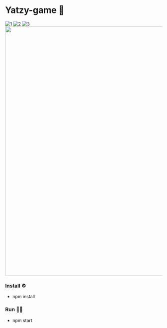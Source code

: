 <h1>Yatzy-game 🎲</h1>

![1](https://user-images.githubusercontent.com/62805392/116109844-d8b98a00-a6bd-11eb-9a36-0a35a863bda3.jpg)
![2](https://user-images.githubusercontent.com/62805392/116109847-d9522080-a6bd-11eb-8e08-eeb0e403fc83.jpg)
![3](https://user-images.githubusercontent.com/62805392/116109849-d9eab700-a6bd-11eb-9eb9-e906f155643d.gif)
<img src="https://user-images.githubusercontent.com/62805392/116109850-d9eab700-a6bd-11eb-9ac3-f390a5433999.jpg" width="800"/>

<h3>Install ⚙</h3>
<ul>
  <li>npm install</li>
</ul>

<h3>Run 🏃‍♂️</h3>
<ul>
  <li>npm start</li>
</ul>
